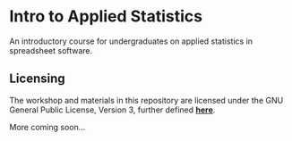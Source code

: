 # Intro to Applied Statistics

An introductory course for undergraduates on applied statistics in spreadsheet software.

## Licensing

The workshop and materials in this repository are licensed under the GNU General Public License, Version 3, further defined [**here**](https://www.r-project.org/Licenses/GPL-3).

More coming soon...
